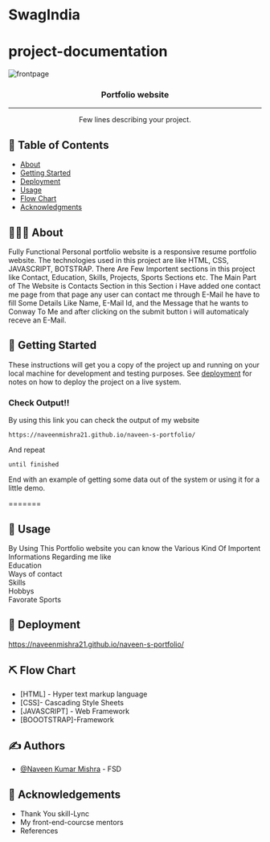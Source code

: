 # SwagIndia

# project-documentation

![frontpage](https://user-images.githubusercontent.com/106433310/231860653-f3bc1c13-75cf-4887-80a2-c5147681c8a6.png)


<h3 align="center">Portfolio website</h3>

---

<p align="center"> Few lines describing your project.
    <br> 
</p>

## 📝 Table of Contents
- [About](#about)
- [Getting Started](#getting_started)
- [Deployment](#deployment)
- [Usage](#usage)
- [Flow Chart](#flowchart)
- [Acknowledgments](#acknowledgement)

## 🐧🐌👀 About <a name = "about"></a>
Fully Functional Personal portfolio website is a responsive resume portfolio website. The technologies used in this project are like HTML, CSS, JAVASCRIPT,
BOTSTRAP. There Are Few Importent sections in this project like Contact, Education, Skills, Projects, Sports Sections etc. The Main Part of The Website is
Contacts Section in this Section i Have added one contact me page from that page any user can contact me through E-Mail he have to fill Some Details Like
Name, E-Mail Id, and the Message that he wants to Conway To Me and after clicking on the submit button i will automaticaly receve an E-Mail.


## 🏁 Getting Started <a name = "getting_started"></a>
These instructions will get you a copy of the project up and running on your local machine for development and testing purposes. See [deployment](#deployment) for notes on how to deploy the project on a live system.


### Check Output!!

By using this link you can check the output of my website

```
https://naveenmishra21.github.io/naveen-s-portfolio/
```

And repeat

```
until finished
```

End with an example of getting some data out of the system or using it for a little demo.




=======
## 🎈 Usage <a name="usage"></a>
By Using This Portfolio website you can know the Various Kind Of Importent Informations Regarding me like
<br>
Education
<br>
Ways of contact
<br>
Skills
<br>
Hobbys
<br>
Favorate Sports


## 🚀 Deployment <a name = "deployment"></a>

https://naveenmishra21.github.io/naveen-s-portfolio/

## ⛏️ Flow Chart <a name = "flowchart"></a>


- [HTML] - Hyper text markup language
- [CSS]- Cascading Style Sheets
- [JAVASCRIPT] - Web Framework
- [BOOOTSTRAP]-Framework

## ✍️ Authors <a name = "authors"></a>
- [@Naveen Kumar Mishra](https://naveenmishra21.github.io) - FSD


## 🎉 Acknowledgements <a name = "acknowledgement"></a>
- Thank You skill-Lync
- My front-end-courcse mentors 
- References
